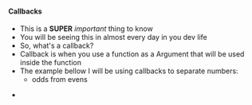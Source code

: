 #### Callbacks
- This is a __SUPER__ _important_ thing to know
- You will be seeing this in almost every day in you dev life
- So, what's a callback?
- Callback is when you use a function as a Argument that will be used inside the function
- The example bellow I will be using callbacks to separate numbers:
	- odds from evens
- 	```

	``` 